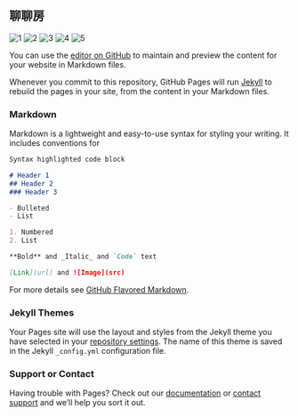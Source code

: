 ## 聊聊房

![1](https://github.com/chuckwu0/liaoliaofang.github.io/images/1.png)
![2](https://github.com/chuckwu0/liaoliaofang.github.io/images/2.png)
![3](https://github.com/chuckwu0/liaoliaofang.github.io/images/3.png)
![4](https://github.com/chuckwu0/liaoliaofang.github.io/images/4.png)
![5](https://github.com/chuckwu0/liaoliaofang.github.io/images/5.png)

You can use the [editor on GitHub](https://github.com/chuckwu0/liaoliaofang.github.io/edit/master/index.md) to maintain and preview the content for your website in Markdown files.

Whenever you commit to this repository, GitHub Pages will run [Jekyll](https://jekyllrb.com/) to rebuild the pages in your site, from the content in your Markdown files.

### Markdown

Markdown is a lightweight and easy-to-use syntax for styling your writing. It includes conventions for

```markdown
Syntax highlighted code block

# Header 1
## Header 2
### Header 3

- Bulleted
- List

1. Numbered
2. List

**Bold** and _Italic_ and `Code` text

[Link](url) and ![Image](src)
```

For more details see [GitHub Flavored Markdown](https://guides.github.com/features/mastering-markdown/).

### Jekyll Themes

Your Pages site will use the layout and styles from the Jekyll theme you have selected in your [repository settings](https://github.com/chuckwu0/liaoliaofang.github.io/settings). The name of this theme is saved in the Jekyll `_config.yml` configuration file.

### Support or Contact

Having trouble with Pages? Check out our [documentation](https://help.github.com/categories/github-pages-basics/) or [contact support](https://github.com/contact) and we’ll help you sort it out.
